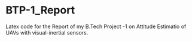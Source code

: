 # BTP-1_Report
Latex code for the Report of my B.Tech Project -1 on Attitude Estimatio of UAVs with visual-inertial sensors.

